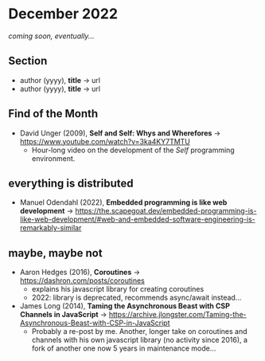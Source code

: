 # December 2022

*coming soon, eventually...*

## Section

+ author (yyyy), **title** &#8594; url
+ author (yyyy), **title** &#8594; url


## Find of the Month

+ David Unger (2009), **Self and Self: Whys and Wherefores** &#8594; https://www.youtube.com/watch?v=3ka4KY7TMTU
  - Hour-long video on the development of the *Self* programming environment.

## everything is distributed

+ Manuel Odendahl (2022), **Embedded programming is like web development** &#8594; https://the.scapegoat.dev/embedded-programming-is-like-web-development/#web-and-embedded-software-engineering-is-remarkably-similar

## maybe, maybe not

+ Aaron Hedges (2016), **Coroutines** &#8594; https://dashron.com/posts/coroutines
  - explains his javascript library for creating coroutines
  - 2022: library is deprecated, recommends async/await instead...
+ James Long (2014), **Taming the Asynchronous Beast with CSP Channels in JavaScript** &#8594; https://archive.jlongster.com/Taming-the-Asynchronous-Beast-with-CSP-in-JavaScript
  - Probably a re-post by me. Another, longer take on coroutines and channels with his own javascript library (no activity since 2016), a fork of another one now 5 years in maintenance mode...
